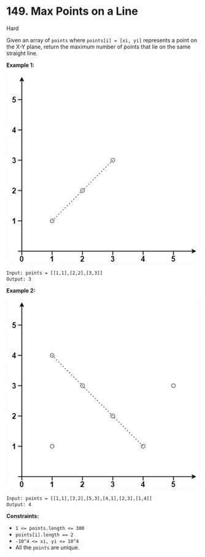 # 149. Max Points on a Line
Hard

Given an array of `points` where `points[i] = [xi, yi]` represents a point on the X-Y plane, return the maximum number of points that lie on the same straight line.

**Example 1:**

![ex1](plane1.jpg)
```
Input: points = [[1,1],[2,2],[3,3]]
Output: 3
```

**Example 2:**

![ex2](plane2.jpg)

```
Input: points = [[1,1],[3,2],[5,3],[4,1],[2,3],[1,4]]
Output: 4
```

**Constraints:**

* `1 <= points.length <= 300`
* `points[i].length == 2`
* `-10^4 <= xi, yi <= 10^4`
* All the `points` are unique.